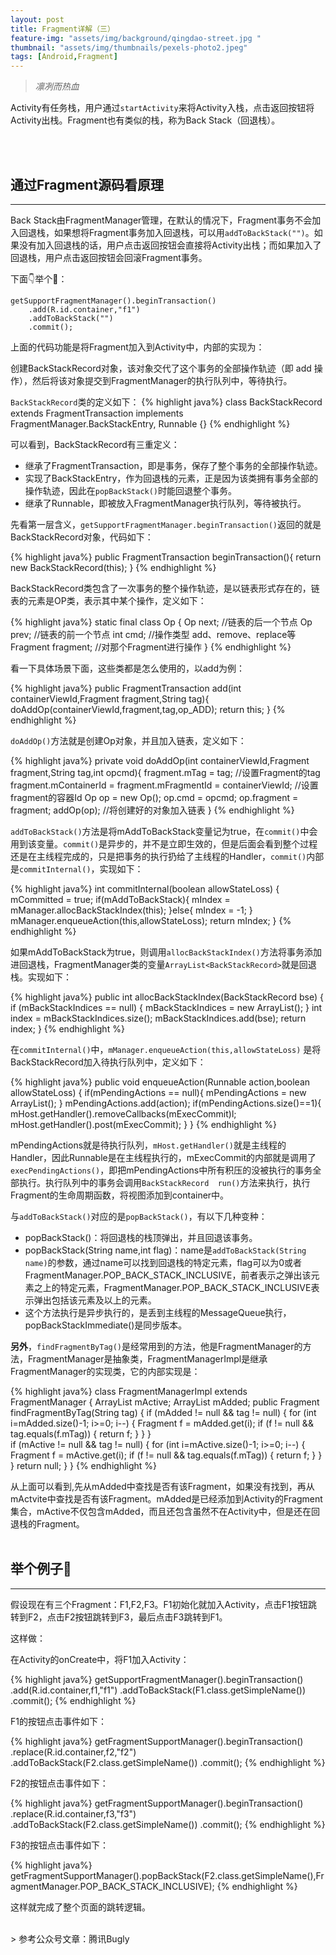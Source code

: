 ```yaml
---
layout: post
title: Fragment详解（三）
feature-img: "assets/img/background/qingdao-street.jpg "
thumbnail: "assets/img/thumbnails/pexels-photo2.jpeg"
tags: [Android,Fragment]
---
```


> *凛冽而热血*


Activity有任务栈，用户通过`startActivity`来将Activity入栈，点击返回按钮将Activity出栈。Fragment也有类似的栈，称为Back Stack（回退栈）。


<br><br>


## 通过Fragment源码看原理
----
Back Stack由FragmentManager管理，在默认的情况下，Fragment事务不会加入回退栈，如果想将Fragment事务加入回退栈，可以用`addToBackStack("")`。如果没有加入回退栈的话，用户点击返回按钮会直接将Activity出栈；而如果加入了回退栈，用户点击返回按钮会回滚Fragment事务。

下面👇举个🌰：

```
getSupportFragmentManager().beginTransaction()
    .add(R.id.container,"f1")
    .addToBackStack("")
    .commit();
```

上面的代码功能是将Fragment加入到Activity中，内部的实现为：

创建BackStackRecord对象，该对象交代了这个事务的全部操作轨迹（即 add 操作），然后将该对象提交到FragmentManager的执行队列中，等待执行。

`BackStackRecord`类的定义如下：
{% highlight java%}
class BackStackRecord extends FragmentTransaction implements FragmentManager.BackStackEntry, Runnable {}
{% endhighlight %}

可以看到，BackStackRecord有三重定义：
* 继承了FragmentTransaction，即是事务，保存了整个事务的全部操作轨迹。
* 实现了BackStackEntry，作为回退栈的元素，正是因为该类拥有事务全部的操作轨迹，因此在`popBackStack()`时能回退整个事务。
* 继承了Runnable，即被放入FragmentManager执行队列，等待被执行。

先看第一层含义，`getSupportFragmentManager.beginTransaction()`返回的就是BackStackRecord对象，代码如下：

{% highlight java%}
public FragmentTransaction beginTransaction(){
    return new BackStackRecord(this);
}
{% endhighlight %}

BackStackRecord类包含了一次事务的整个操作轨迹，是以链表形式存在的，链表的元素是OP类，表示其中某个操作，定义如下：

{% highlight java%}
static final class Op {
    Op next;   //链表的后一个节点
    Op prev;   //链表的前一个节点
    int cmd;   //操作类型 add、remove、replace等
    Fragment fragment; //对那个Fragment进行操作
}
{% endhighlight %}

看一下具体场景下面，这些类都是怎么使用的，以add为例：

{% highlight java%}
public FragmentTransaction add(int containerViewId,Fragment fragment,String tag){
    doAddOp(containerViewId,fragment,tag,op_ADD);
    return this;
}
{% endhighlight %}


`doAddOp()`方法就是创建Op对象，并且加入链表，定义如下：

{% highlight java%}
private void doAddOp(int containerViewId,Fragment fragment,String tag,int opcmd){
    fragment.mTag = tag; //设置Fragment的tag
    fragment.mContainerId = fragment.mFragmentId = containerViewId; //设置fragment的容器Id
    Op op = new Op();
    op.cmd = opcmd;
    op.fragment = fragment;
    addOp(op); //将创建好的对象加入链表
}
{% endhighlight %}

`addToBackStack()`方法是将mAddToBackStack变量记为true，在`commit()`中会用到该变量。`commit()`是异步的，并不是立即生效的，但是后面会看到整个过程还是在主线程完成的，只是把事务的执行扔给了主线程的Handler，`commit()`内部是`commitInternal()`，实现如下：

{% highlight java%}
int commitInternal(boolean allowStateLoss) {
    mCommitted = true;
    if(mAddToBackStack){
        mIndex = mManager.allocBackStackIndex(this);
    }else{
        mIndex = -1;
    }
    mManager.enqueueAction(this,allowStateLoss);
    return mIndex;
}
{% endhighlight %}

如果mAddToBackStack为true，则调用`allocBackStackIndex()`方法将事务添加进回退栈，FragmentManager类的变量`ArrayList<BackStackRecord>`就是回退栈。实现如下：

{% highlight java%}
public int allocBackStackIndex(BackStackRecord bse) {
    if (mBackStackIndices == null) {
        mBackStackIndices = new ArrayList<BackStackRecord>();
    }
    int index = mBackStackIndices.size();
    mBackStackIndices.add(bse);
        return index;
}
{% endhighlight %}

在`commitInternal()`中，`mManager.enqueueAction(this,allowStateLoss)` 是将BackStackRecord加入待执行队列中，定义如下：

{% highlight java%}
public void enqueueAction(Runnable action,boolean allowStateLoss) {
    if(mPendingActions == null){
        mPendingActions = new ArrayList<Runnable>();
    }
    mPendingActions.add(action);
    if(mPendingActions.size()==1){
        mHost.getHandler().removeCallbacks(mExecCommit)l;
        mHost.getHandler().post(mExecCommit);
    }
}
{% endhighlight %}

mPendingActions就是待执行队列，`mHost.getHandler()`就是主线程的Handler，因此Runnable是在主线程执行的，mExecCommit的内部就是调用了`execPendingActions()`，即把mPendingActions中所有积压的没被执行的事务全部执行。执行队列中的事务会调用`BackStackRecord  run()`方法来执行，执行Fragment的生命周期函数，将视图添加到container中。

与`addToBackStack()`对应的是`popBackStack()`，有以下几种变种：

* popBackStack()：将回退栈的栈顶弹出，并且回退该事务。
* popBackStack(String name,int flag)：name是`addToBackStack(String name)`的参数，通过name可以找到回退栈的特定元素，flag可以为0或者FragmentManager.POP_BACK_STACK_INCLUSIVE，前者表示之弹出该元素之上的特定元素，FragmentManager.POP_BACK_STACK_INCLUSIVE表示弹出包括该元素及以上的元素。
* 这个方法执行是异步执行的，是丢到主线程的MessageQueue执行，popBackStackImmediate()是同步版本。

**另外**，`findFragmentByTag()`是经常用到的方法，他是FragmentManager的方法，FragmentManager是抽象类，FragmentManagerImpl是继承FragmentManager的实现类，它的内部实现是：

{% highlight java%}
class FragmentManagerImpl extends FragmentManager {
    ArrayList<Fragment> mActive;
    ArrayList<Fragment> mAdded;
    public Fragment findFragmentByTag(String tag) { 
           if (mAdded != null && tag != null) { 
               for (int i=mAdded.size()-1; i>=0; i--) {
                Fragment f = mAdded.get(i);
                if (f != null && tag.equals(f.mTag)) {
                        return f;
                }
            }
        }       
          if (mActive != null && tag != null) {
               for (int i=mActive.size()-1; i>=0; i--) {
                    Fragment f = mActive.get(i);
                    if (f != null && tag.equals(f.mTag)) {
                          return f;
                }
            }
        } 
          return null;
    }
}
{% endhighlight %}


从上面可以看到,先从mAdded中查找是否有该Fragment，如果没有找到，再从mActvite中查找是否有该Fragment。mAdded是已经添加到Activity的Fragment集合，mActive不仅包含mAdded，而且还包含虽然不在Activity中，但是还在回退栈的Fragment。
<br><br>
## 举个例子🌰
----
假设现在有三个Fragment：F1,F2,F3。F1初始化就加入Activity，点击F1按钮跳转到F2，点击F2按钮跳转到F3，最后点击F3跳转到F1。

这样做：

在Activity的onCreate中，将F1加入Activity：

{% highlight java%}
getSupportFragmentManager().beginTransaction()
    .add(R.id.container,f1,"f1")
    .addToBackStack(F1.class.getSimpleName())
    .commit();
{% endhighlight %}

F1的按钮点击事件如下：

{% highlight java%}
getFragmentSupportManager().beginTransaction()
    .replace(R.id.container,f2,"f2")
    .addToBackStack(F2.class.getSimpleName())
    .commit();
{% endhighlight %}

F2的按钮点击事件如下：

{% highlight java%}
getFragmentSupportManager().beginTransaction()
    .replace(R.id.container,f3,"f3")
    .addToBackStack(F2.class.getSimpleName())
    .commit();
{% endhighlight %}


F3的按钮点击事件如下：

{% highlight java%}
getFragmentSupportManager().popBackStack(F2.class.getSimpleName(),FragmentManager.POP_BACK_STACK_INCLUSIVE);
{% endhighlight %}

这样就完成了整个页面的跳转逻辑。
<br>


<br>
> 参考公众号文章：腾讯Bugly



















